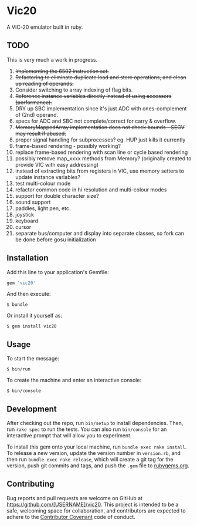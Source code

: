 # Vic20

A VIC-20 emulator built in ruby.

## TODO

This is very much a work in progress.

1. <del>Implementing the 6502 instruction set.</del>
2. <del>Refactoring to eliminate duplicate load and store operations, and clean up reading of operands.</del>
3. Consider switching to array indexing of flag bits.
4. <del>Reference instance variables directly instead of using accessors (performance).</del>
5. DRY up SBC implementation since it's just ADC with ones-complement of (2nd) operand.
6. specs for ADC and SBC not complete/correct for carry & overflow.
7. <del>MemoryMappedArray implementation does not check bounds - SEGV may result if abused.</del>
8. proper signal handling for subprocesses? eg. HUP just kills it currently
9. frame-based rendering - possibly working?
10. replace frame-based rendering with scan line or cycle based rendering
11. possibly remove map_xxxx methods from Memory? (originally created to provide VIC with easy addressing)
12. instead of extracting bits from registers in VIC, use memory setters to update instance variables?
13. test multi-colour mode
14. refactor common code in hi resolution and multi-colour modes
15. support for double character size?
16. sound support
17. paddles, light pen, etc.
18. joystick
19. keyboard
20. cursor
21. separate bus/computer and display into separate classes, so fork can be done before gosu initialization

## Installation

Add this line to your application's Gemfile:

```ruby
gem 'vic20'
```

And then execute:

    $ bundle

Or install it yourself as:

    $ gem install vic20

## Usage

To start the message:

```
$ bin/run
```

To create the machine and enter an interactive console:

```
$ bin/console
```

## Development

After checking out the repo, run `bin/setup` to install dependencies. Then, run `rake spec` to run the tests. You can also run `bin/console` for an interactive prompt that will allow you to experiment.

To install this gem onto your local machine, run `bundle exec rake install`. To release a new version, update the version number in `version.rb`, and then run `bundle exec rake release`, which will create a git tag for the version, push git commits and tags, and push the `.gem` file to [rubygems.org](https://rubygems.org).

## Contributing

Bug reports and pull requests are welcome on GitHub at https://github.com/[USERNAME]/vic20. This project is intended to be a safe, welcoming space for collaboration, and contributors are expected to adhere to the [Contributor Covenant](http://contributor-covenant.org) code of conduct.
